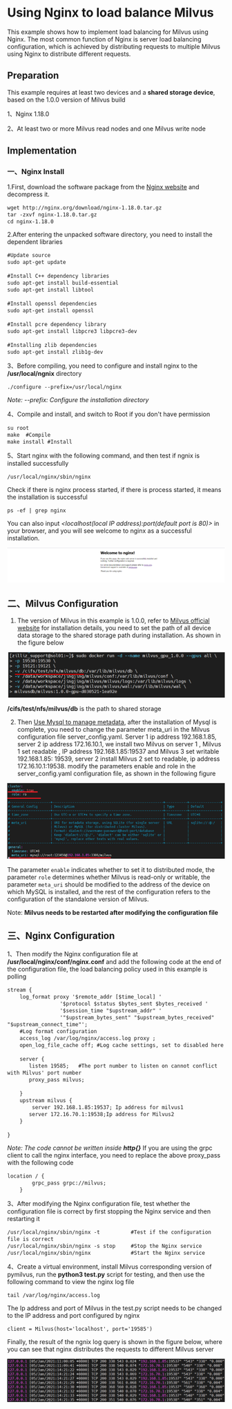 # Using Nginx to load balance Milvus

This example shows how to implement load balancing for Milvus using Nginx. The most common function of Nginx is server load balancing configuration, which is achieved by distributing requests to multiple Milvus using Nginx to distribute different requests.

## Preparation

This example requires at least two devices and a **shared storage device**, based on the 1.0.0 version of Milvus build

1、Nginx 1.18.0

2、At least two or more Milvus read nodes and one Milvus write node

## Implementation

### 一、Nginx Install

1.First, download the software package from the [Nginx website](http://nginx.org/en/download.html) and decompress it.

```
wget http://nginx.org/download/nginx-1.18.0.tar.gz
tar -zxvf nginx-1.18.0.tar.gz
cd nginx-1.18.0
```

2.After entering the unpacked software directory, you need to install the dependent libraries

```
#Update source
sudo apt-get update

#Install C++ dependency libraries
sudo apt-get install build-essential
sudo apt-get install libtool

#Install openssl dependencies
sudo apt-get install openssl

#Install pcre dependency library
sudo apt-get install libpcre3 libpcre3-dev

#Installing zlib dependencies
sudo apt-get install zlib1g-dev 
```

3、Before compiling, you need to configure and install nginx to the **/usr/local/ngnix** directory

```
./configure --prefix=/usr/local/nginx
```

 *Note: --prefix: Configure the installation directory*

4、Compile and install, and switch to Root if you don't have permission

```
su root
make  #Compile
make install #Install
```

5、Start nginx with the following command, and then test if ngnix is installed successfully

```
/usr/local/nginx/sbin/nginx 
```

Check if there is nginx process started, if there is process started, it means the installation is successful

```
ps -ef | grep nginx
```

You can also input *<localhost(local IP address):port(default port is 80)>* in your browser, and you will see welcome to nginx as a successful installation.

![](pic/1.png)

## 二、Milvus Configuration

1. The version of Milvus in this example is 1.0.0, refer to [Milvus official website](https://milvus.io/docs/v1.0.0/install_milvus.md) for installation details, you need to set the path of all device data storage to the shared storage path during installation. As shown in the figure below

![](pic/6.png)

 **/cifs/test/nfs/milvus/db** is the path to shared storage

2. Then [Use Mysql to manage metadata](https://www.milvus.io/cn/docs/v0.10.4/data_manage.md), after the installation of Mysql is complete, you need to change the parameter meta_uri in the Milvus configuration file server_config.yaml. Server 1 ip address 192.168.1.85, server 2 ip address 172.16.10.1, we install two Milvus on server 1 , Milvus 1 set readable , IP address 192.168.1.85:19537 and Milvus 3 set writable 192.168.1.85: 19539, server 2 install Milvus 2 set to readable, ip address 172.16.10.1:19538. modify the parameters enable and role in the server_config.yaml configuration file, as shown in the following figure

![](pic/7.png)

The parameter `enable` indicates whether to set it to distributed mode, the parameter `role` determines whether Milvus is read-only or writable, the parameter `meta_uri` should be modified to the address of the device on which MySQL is installed, and the rest of the configuration refers to the configuration of the standalone version of Milvus.

Note: **Milvus needs to be restarted after modifying the configuration file**

## 三、Nginx Configuration

1、Then modify the Nginx configuration file at **/usr/local/nginx/conf/nginx.conf** and add the following code at the end of the configuration file, the load balancing policy used in this example is polling

```
stream {
    log_format proxy '$remote_addr [$time_local] '
                 '$protocol $status $bytes_sent $bytes_received '
                 '$session_time "$upstream_addr" '
                 '"$upstream_bytes_sent" "$upstream_bytes_received" "$upstream_connect_time"';
    #Log format configuration
    access_log /var/log/nginx/access.log proxy ;
    open_log_file_cache off; #Log cache settings, set to disabled here
    
    server {
       listen 19585;   #The port number to listen on cannot conflict with Milvus' port number
       proxy_pass milvus;

    }
    upstream milvus {
        server 192.168.1.85:19537; Ip address for milvus1
       server 172.16.70.1:19538;Ip address for Milvus2
    }

}

```

*Note: The code cannot be written inside **http{}***
If you are using the grpc client to call the nginx interface, you need to replace the above proxy_pass with the following code
```
location / {
        grpc_pass grpc://milvus;
    }
```
3、After modifying the Nginx configuration file, test whether the configuration file is correct by first stopping the Nginx service and then restarting it

```
/usr/local/nginx/sbin/nginx -t          #Test if the configuration file is correct
/usr/local/nginx/sbin/nginx -s stop     #Stop the Nginx service
/usr/local/nginx/sbin/nginx             #Start the Nginx service
```

4、Create a virtual environment, install Milvus corresponding version of pymilvus, run the **python3 test.py** script for testing, and then use the following command to view the nginx log file

```
tail /var/log/nginx/access.log
```

The Ip address and port of Milvus in the test.py script needs to be changed to the IP address and port configured by nginx

```
client = Milvus(host='localhost', port='19585')
```

Finally, the result of the ngnix log query is shown in the figure below, where you can see that nginx distributes the requests to different Milvus server

![4](pic/4.png)



